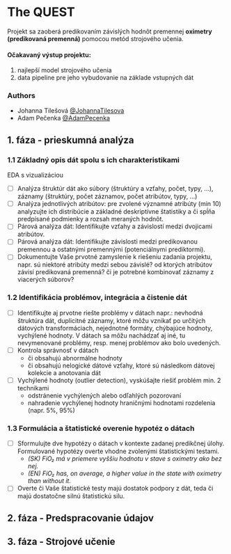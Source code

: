 # The QUEST
Projekt sa zaoberá predikovaním závislých hodnôt premennej **oximetry (predikovaná premenná)** pomocou metód strojového učenia.

#### Očakavaný výstup projektu:
1. najlepší model strojového učenia 
2. data pipeline pre jeho vybudovanie na základe vstupných dát

### Authors
- Johanna Tilešová [@JohannaTilesova](https://github.com/johannatilesova)
- Adam Pečenka [@AdamPecenka](https://github.com/AdamPecenka)

## 1. fáza - prieskumná analýza
### 1.1 Základný opis dát spolu s ich charakteristikami
EDA s vizualizáciou
- [ ] Analýza štruktúr dát ako súbory (štruktúry a vzťahy, počet, typy, …), záznamy (štruktúry, počet záznamov, počet atribútov, typy, …)
- [ ] Analýza jednotlivých atribútov: pre zvolené významné atribúty (min 10) analyzujte ich distribúcie a základné deskriptívne štatistiky a či spĺňa predpísané podmienky a rozsah meraných hodnôt. 
- [ ] Párová analýza dát: Identifikujte vzťahy a závislostí medzi dvojicami atribútov.
- [ ] Párová analýza dát: Identifikujte závislosti medzi predikovanou premennou a ostatnými premennými (potenciálnymi prediktormi).
- [ ] Dokumentujte Vaše prvotné zamyslenie k riešeniu zadania projektu, napr. sú niektoré atribúty medzi sebou závislé? od ktorých atribútov závisí predikovaná premenná? či je potrebné kombinovať záznamy z viacerých súborov? 

### 1.2 Identifikácia problémov, integrácia a čistenie dát
- [ ] Identifikujte aj prvotne riešte problémy v dátach napr.: nevhodná štruktúra dát, duplicitné záznamy, ktoré môžu vznikať po určitých dátových transformáciach, nejednotné formáty, chýbajúce hodnoty, vychýlené hodnoty. V dátach sa môžu nachádzať aj iné, tu nevymenované problémy, resp. menej problémov ako bolo uvedených.
- [ ] Kontrola správnosť v dátach 
  - či obsahujú abnormálne hodnoty 
  - či obsahujú nelogické dátové vzťahy, ktoré sú následkom dátovej kolekcie a anotovania dát
- [ ] Vychýlené hodnoty (outlier detection), vyskúšajte riešiť problém min. 2 technikami 
  - odstránenie vychýlených alebo odľahlých pozorovaní 
  - nahradenie vychýlenej hodnoty hraničnými hodnotami rozdelenia (napr. 5%, 95%)

### 1.3 Formulácia a štatistické overenie hypotéz o dátach
- [ ] Sformulujte dve hypotézy o dátach v kontexte zadanej predikčnej úlohy. Formulované hypotézy overte vhodne zvolenými štatistickými testami.
  - _(SK) FiO₂ má v priemere vyššiu hodnotu v stave s oximetry ako bez nej._
  - _(EN) FiO₂ has, on average, a higher value in the state with oximetry than without it._
- [ ] Overte či Vaše štatistické testy majú dostatok podpory z dát, teda či majú dostatočne silnú štatistickú silu.

## 2. fáza - Predspracovanie údajov 

## 3. fáza - Strojové učenie